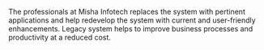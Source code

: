The professionals at Misha Infotech replaces the system with pertinent applications and help redevelop the system with current and user-friendly enhancements. Legacy system helps to improve business processes and productivity at a reduced cost.
